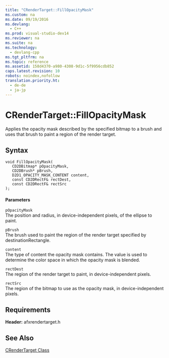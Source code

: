 ```yaml
---
title: "CRenderTarget::FillOpacityMask"
ms.custom: na
ms.date: 09/19/2016
ms.devlang: 
  - C++
ms.prod: visual-studio-dev14
ms.reviewer: na
ms.suite: na
ms.technology: 
  - devlang-cpp
ms.tgt_pltfrm: na
ms.topic: reference
ms.assetid: 158d4370-a980-4308-9d1c-5f9956cdb852
caps.latest.revision: 10
robots: noindex,nofollow
translation.priority.ht: 
  - de-de
  - ja-jp
---
```

# CRenderTarget::FillOpacityMask
Applies the opacity mask described by the specified bitmap to a brush and uses that brush to paint a region of the render target.  
  
## Syntax  
  
```  
void FillOpacityMask(  
   CD2DBitmap* pOpacityMask,  
   CD2DBrush* pBrush,  
   D2D1_OPACITY_MASK_CONTENT content,  
   const CD2DRectF& rectDest,  
   const CD2DRectF& rectSrc  
);  
```  
  
#### Parameters  
 `pOpacityMask`  
 The position and radius, in device-independent pixels, of the ellipse to paint.  
  
 `pBrush`  
 The brush used to paint the region of the render target specified by destinationRectangle.  
  
 `content`  
 The type of content the opacity mask contains. The value is used to determine the color space in which the opacity mask is blended.  
  
 `rectDest`  
 The region of the render target to paint, in device-independent pixels.  
  
 `rectSrc`  
 The region of the bitmap to use as the opacity mask, in device-independent pixels.  
  
## Requirements  
 **Header:** afxrendertarget.h  
  
## See Also  
 [CRenderTarget Class](../vs140/CRenderTarget-Class.md)